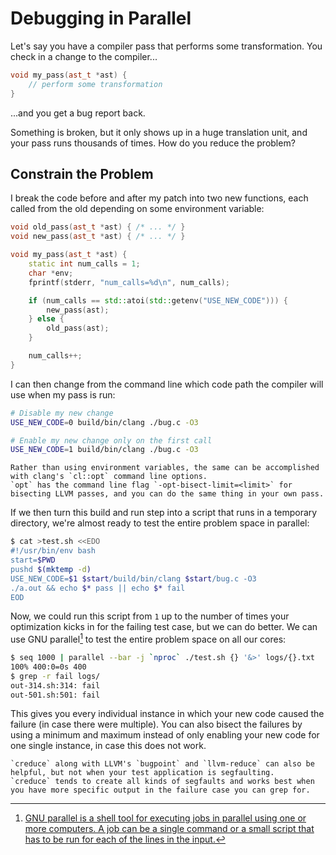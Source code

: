 # Debugging in Parallel

Let's say you have a compiler pass that performs some transformation.
You check in a change to the compiler...

```c++
void my_pass(ast_t *ast) {
    // perform some transformation
}
```

...and you get a bug report back.

Something is broken, but it only shows up in a huge translation unit, and your pass runs thousands of times.
How do you reduce the problem?

## Constrain the Problem

I break the code before and after my patch into two new functions, each called from the old depending on some environment variable:

```c++
void old_pass(ast_t *ast) { /* ... */ }
void new_pass(ast_t *ast) { /* ... */ }

void my_pass(ast_t *ast) {
    static int num_calls = 1;
    char *env;
    fprintf(stderr, "num_calls=%d\n", num_calls);

    if (num_calls == std::atoi(std::getenv("USE_NEW_CODE"))) {
        new_pass(ast);
    } else {
        old_pass(ast);
    }

    num_calls++;
}
```

I can then change from the command line which code path the compiler will use when my pass is run:
```bash
# Disable my new change
USE_NEW_CODE=0 build/bin/clang ./bug.c -O3

# Enable my new change only on the first call
USE_NEW_CODE=1 build/bin/clang ./bug.c -O3
```

~~~admonish tip
Rather than using environment variables, the same can be accomplished with clang's `cl::opt` command line options.
`opt` has the command line flag `-opt-bisect-limit=<limit>` for bisecting LLVM passes, and you can do the same thing in your own pass.
~~~

If we then turn this build and run step into a script that runs in a temporary directory,
we're almost ready to test the entire problem space in parallel:
```bash
$ cat >test.sh <<EDO
#!/usr/bin/env bash
start=$PWD
pushd $(mktemp -d)
USE_NEW_CODE=$1 $start/build/bin/clang $start/bug.c -O3
./a.out && echo $* pass || echo $* fail
EOD
```

Now, we could run this script from `1` up to the number of times your optimization kicks in for the failing test case, but we can do better.
We can use GNU parallel[^gnu_par] to test the entire problem space on all our cores:

```bash
$ seq 1000 | parallel --bar -j `nproc` ./test.sh {} '&>' logs/{}.txt
100% 400:0=0s 400
$ grep -r fail logs/
out-314.sh:314: fail
out-501.sh:501: fail
```

This gives you every individual instance in which your new code caused the failure (in case there were multiple).
You can also bisect the failures by using a minimum and maximum instead of only enabling your new code for one single instance, in case this does not work.

~~~admonish tip
`creduce` along with LLVM's `bugpoint` and `llvm-reduce` can also be helpful, but not when your test application is segfaulting.
`creduce` tends to create all kinds of segfaults and works best when you have more specific output in the failure case you can grep for.
~~~

[^gnu_par]: [GNU parallel is a shell tool for executing jobs in parallel using one or more computers. A job can be a single command or a small script that has to be run for each of the lines in the input.](https://www.gnu.org/software/parallel/)
